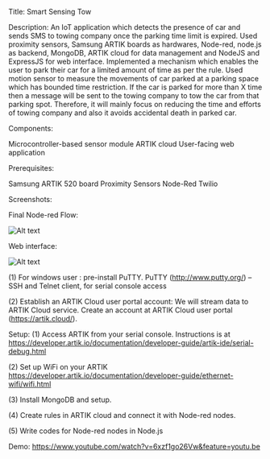 Title: Smart Sensing Tow

Description: An IoT application which detects the presence of car and sends SMS to towing company once the parking time limit is expired. Used proximity sensors, Samsung ARTIK boards as hardwares,  Node-red, node.js as backend, MongoDB, ARTIK cloud for data management and NodeJS and ExpressJS for web interface.
Implemented a mechanism which enables the user to park their car for a limited amount of time as per the rule. Used motion sensor to measure the movements of car parked at a parking space which has bounded time restriction.  If the car is parked for more than X time then a message will be sent to the towing company to tow the car from that parking spot. Therefore, it will mainly focus on reducing the time and efforts of towing company and also it avoids accidental death in parked car.

Components:

Microcontroller-based sensor module
ARTIK cloud
User-facing web application

Prerequisites:

Samsung ARTIK 520 board
Proximity Sensors
Node-Red
Twilio

Screenshots:

Final Node-red Flow:

![Alt text](https://i0.wp.com/dipalsblog.files.wordpress.com/2018/04/dd.png?ssl=1&w=450 "Optional title") 

Web interface:

![Alt text](https://i2.wp.com/dipalsblog.files.wordpress.com/2018/04/ddd.jpeg?ssl=1&w=450 "Optional title")

(1) For windows user : pre-install PuTTY.
PuTTY (http://www.putty.org/) – SSH and Telnet client, for serial console access

(2) Establish an ARTIK Cloud user portal account: We will stream data to ARTIK Cloud service. Create an account at ARTIK Cloud user portal (https://artik.cloud/).

Setup:
(1) Access ARTIK from your serial console. Instructions is at https://developer.artik.io/documentation/developer-guide/artik-ide/serial-debug.html

(2) Set up WiFi on your ARTIK
https://developer.artik.io/documentation/developer-guide/ethernet-wifi/wifi.html

(3) Install MongoDB and setup.

(4) Create rules in ARTIK cloud and connect it with Node-red nodes.

(5) Write codes for Node-red nodes in Node.js 

Demo:
https://www.youtube.com/watch?v=6xzf1go26Vw&feature=youtu.be
